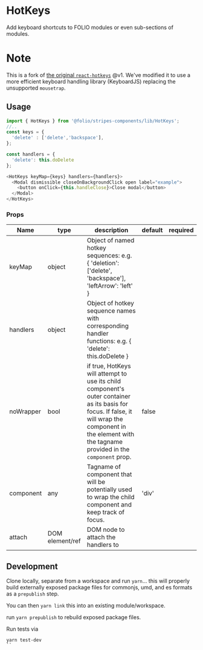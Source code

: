 # HotKeys
 Add keyboard shortcuts to FOLIO modules or even sub-sections of modules.

# Note

This is a fork of [the original `react-hotkeys`](http://github.com/Chrisui/react-hotkeys) @v1.
We've modified it to use a more efficient keyboard handling library (KeyboardJS) replacing the unsupported `mousetrap`.

## Usage
<!--#### Method 1: JSX component-->


```js
import { HotKeys } from '@folio/stripes-components/lib/HotKeys';
//..
const keys = {
  'delete' : ['delete','backspace'],
};

const handlers = {
  'delete': this.doDelete
};

<HotKeys keyMap={keys} handlers={handlers}>
  <Modal dismissible closeOnBackgroundClick open label="example">
    <button onClick={this.handleClose}>Close modal</button>
  </Modal>
</HotKeys>
```

<!--#### Method 2: High-Order Component
Components can be wrapped to give them the necessary props/functionality to respond to keyboard shortcuts.

```js
import { HotKeysHOC } from '@folio/stripes-components/lib/HotKeys';

class MyComponent extends React.Component {
  // typical component internals... constructor(), render(), etc.
}

// wrap component with HOC...
export default HotKeysHOC(MyComponent);
```
You can then use the component as normal, supplying appropriate `keyMap` and `handlers` props.

```js
const keys = {
  'delete' : ['delete','backspace'],
};

const handlers = {
  'delete': this.doDelete
};

<MyComponent keyMap={keys} handlers={handlers} />
```-->


### Props
Name | type | description | default | required
--- | --- | --- | --- | ---
keyMap | object | Object of named hotkey sequences: e.g. { 'deletion': ['delete', 'backspace'], 'leftArrow': 'left' } | |
handlers | object | Object of hotkey sequence names with corresponding handler functions: e.g. { 'delete': this.doDelete }| |
noWrapper | bool | if true, HotKeys will attempt to use its child component's outer container as its basis for focus. If false, it will wrap the component in the element with the tagname provided in the `component` prop. | false |
component | any | Tagname of component that will be potentially used to wrap the child component and keep track of focus. | 'div' |
attach | DOM element/ref | DOM node to attach the handlers to | |

## Development

Clone locally, separate from a workspace and run `yarn`... this will properly build externally exposed package files for commonjs, umd, and es formats as a `prepublish` step.

You can then `yarn link` this into an existing module/workspace.

run `yarn prepublish` to rebuild exposed package files.

Run tests via
```
yarn test-dev
``
